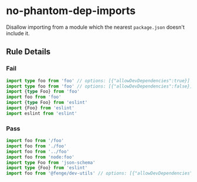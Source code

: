 <!-- prettier-ignore-start -->
# no-phantom-dep-imports

Disallow importing from a module which the nearest `package.json` doesn't include it.

## Rule Details

### Fail

```ts
import type foo from 'foo' // options: [{"allowDevDependencies":true}]
import type foo from 'foo' // options: [{"allowDevDependencies":false}]
import {type Foo} from 'foo'
import foo from 'foo'
import {type Foo} from 'eslint'
import {Foo} from 'eslint'
import eslint from 'eslint'
```

### Pass

```ts
import foo from '/foo'
import foo from './foo'
import foo from '../foo'
import foo from 'node:foo'
import type Foo from 'json-schema'
import type {Foo} from 'eslint'
import foo from '@fenge/dev-utils' // options: [{"allowDevDependencies":true}]
```
<!-- prettier-ignore-end -->
